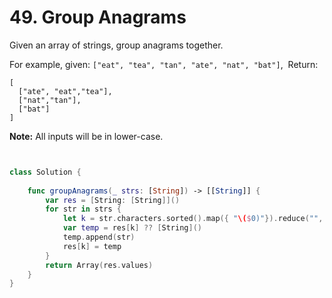 # 49. Group Anagrams

Given an array of strings, group anagrams together.

For example, given: `["eat", "tea", "tan", "ate", "nat", "bat"]`, 
Return:

```
[
  ["ate", "eat","tea"],
  ["nat","tan"],
  ["bat"]
]
```

**Note:** All inputs will be in lower-case.



```swift


class Solution {
    
    func groupAnagrams(_ strs: [String]) -> [[String]] {
        var res = [String: [String]]()
        for str in strs {
            let k = str.characters.sorted().map({ "\($0)"}).reduce("", +)
            var temp = res[k] ?? [String]()
            temp.append(str)
            res[k] = temp
        }
        return Array(res.values)
    }
}
```



